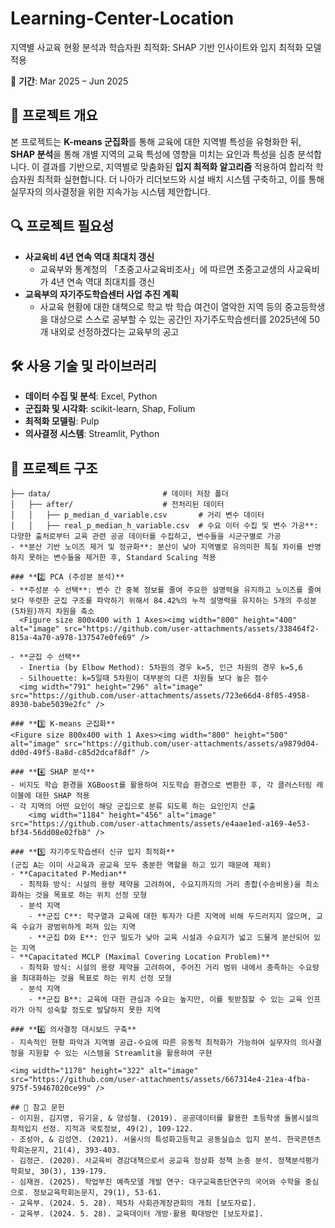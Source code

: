 # Learning-Center-Location
지역별 사교육 현황 분석과 학습자원 최적화: SHAP 기반 인사이트와 입지 최적화 모델 적용

📅 **기간**: Mar 2025 – Jun 2025

## 📖 프로젝트 개요  

본 프로젝트는 **K-means 군집화**를 통해 교육에 대한 지역별 특성을 유형화한 뒤, **SHAP 분석**을 통해 개별 지역의 교육 특성에 영향을 미치는 요인과 특성을 심층 분석합니다. 이 결과를 기반으로, 지역별로 맞춤화된 **입지 최적화 알고리즘** 적용하여 합리적 학습자원 최적화 실현합니다. 더 나아가 리더보드와 시설 배치 시스템 구축하고, 이를 통해 실무자의 의사결정을 위한 지속가능 시스템 제안합니다.

## 🔍 프로젝트 필요성
- **사교육비 4년 연속 역대 최대치 갱신**
  - 교육부와 통계청의 「초중고사교육비조사」에 따르면 초중고교생의 사교육비가 4년 연속 역대 최대치를 갱신
- **교육부의 자기주도학습센터 사업 추진 계획**
  - 사교육 현황에 대한 대책으로 학교 밖 학습 여건이 열악한 지역 등의 중고등학생을 대상으로 스스로 공부할 수 있는 공간인 자기주도학습센터를 2025년에 50개 내외로 선정하겠다는 교육부의 공고

## 🛠 사용 기술 및 라이브러리
- **데이터 수집 및 분석**: Excel, Python
- **군집화 및 시각화**: scikit-learn, Shap, Folium
- **최적화 모델링**: Pulp
- **의사결정 시스템**: Streamlit, Python

## 📂 프로젝트 구조

```
├── data/                         # 데이터 저장 폴더
│   ├── after/                    # 전처리된 데이터
│   │   ├── p_median_d_variable.csv       # 거리 변수 데이터
│   │   ├── real_p_median_h_variable.csv  # 수요 이터 수집 및 변수 가공**: 다양한 출처로부터 교육 관련 공공 데이터를 수집하고, 변수들을 시군구별로 가공
- **분산 기반 노이즈 제거 및 정규화**: 분산이 낮아 지역별로 유의미한 특질 차이를 반영하지 못하는 변수들을 제거한 후, Standard Scaling 적용

### **2️⃣ PCA (주성분 분석)**
- **주성분 수 선택**: 변수 간 중복 정보를 줄여 주요한 설명력을 유지하고 노이즈를 줄여 보다 뚜렷한 군집 구조를 파악하기 위해서 84.42%의 누적 설명력을 유지하는 5개의 주성분(5차원)까지 차원을 축소
  <Figure size 800x400 with 1 Axes><img width="800" height="400" alt="image" src="https://github.com/user-attachments/assets/338464f2-815a-4a70-a978-137547e0fe69" />

- **군집 수 선택**
  - Inertia (by Elbow Method): 5차원의 경우 k=5, 인근 차원의 경우 k=5,6
  - Silhouette: k=5일때 5차원이 대부분의 다른 차원들 보다 높은 점수
  <img width="791" height="296" alt="image" src="https://github.com/user-attachments/assets/723e66d4-8f05-4958-8930-babe5039e2fc" />

### **3️⃣ K-means 군집화** 
<Figure size 800x400 with 1 Axes><img width="800" height="500" alt="image" src="https://github.com/user-attachments/assets/a9879d04-dd0d-49f5-8a8d-c85d2dcaf8df" />

### **4️⃣ SHAP 분석**
- 비지도 학습 환경을 XGBoost를 활용하여 지도학습 환경으로 변환한 후, 각 클러스터링 레이블에 대한 SHAP 적용
- 각 지역의 어떤 요인이 해당 군집으로 분류 되도록 하는 요인인지 산출
    <img width="1184" height="456" alt="image" src="https://github.com/user-attachments/assets/e4aae1ed-a169-4e53-bf34-56dd08e02fb8" />

### **5️⃣ 자기주도학습센터 신규 입지 최적화**
(군집 A는 이미 사교육과 공교육 모두 충분한 역할을 하고 있기 때문에 제외)
- **Capacitated P-Median**
  - 최적화 방식: 시설의 용량 제약을 고려하여, 수요지까지의 거리 총합(수송비용)을 최소화하는 것을 목표로 하는 위치 선정 모형
  - 분석 지역
    - **군집 C**: 학구열과 교육에 대한 투자가 다른 지역에 비해 두드러지지 않으며, 교육 수요가 광범위하게 퍼져 있는 지역
    - **군집 D와 E**: 인구 밀도가 낮아 교육 시설과 수요지가 넓고 드물게 분산되어 있는 지역
- **Capacitated MCLP (Maximal Covering Location Problem)**
  - 최적화 방식: 시설의 용량 제약을 고려하여, 주어진 거리 범위 내에서 충족하는 수요량을 최대화하는 것을 목표로 하는 위치 선정 모형
  - 분석 지역
    - **군집 B**: 교육에 대한 관심과 수요는 높지만, 이를 뒷받침할 수 있는 교육 인프라가 아직 성숙할 정도로 발달하지 못한 지역

### **6️⃣ 의사결정 대시보드 구축**
- 지속적인 현황 파악과 지역별 공급-수요에 따른 유동적 최적화가 가능하여 실무자의 의사결정을 지원할 수 있는 시스템을 Streamlit을 활용햐여 구현

<img width="1178" height="322" alt="image" src="https://github.com/user-attachments/assets/667314e4-21ea-4fba-975f-59467020ce99" />

## 📜 참고 문헌
- 이지원, 김지영, 유기윤, & 양성철. (2019). 공공데이터를 활용한 초등학생 돌봄시설의 최적입지 선정. 지적과 국토정보, 49(2), 109-122.
- 조성아, & 김성연. (2021). 서울시의 특성화고등학교 공동실습소 입지 분석. 한국콘텐츠학회논문지, 21(4), 393-403.
- 김정근. (2020). 사교육비 경감대책으로서 공교육 정상화 정책 논증 분석. 정책분석평가학회보, 30(3), 139-179.
- 심재권. (2025). 학업부진 예측모델 개발 연구: 대구교육종단연구의 국어와 수학을 중심으로. 정보교육학회논문지, 29(1), 53-61.
- 교육부. (2024. 5. 28). 제5차 사회관계장관회의 개최 [보도자료].
- 교육부. (2024. 5. 28). 교육데이터 개방·활용 확대방안 [보도자료].
